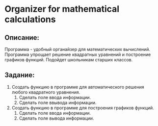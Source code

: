 # Organizer for mathematical calculations
## Описание:
Программа - удобный органайзер для математических вычислений.
Программа упрощает решение квадратных уравнений и построение графиков функций.
Подойдет школьникам старших классов.
## Задание:
1. Создать функцию в программе для автоматического решения любого квадратного уравнения.
   1. Сделать поле ввода информации.
   2. Сделать поле ввывода информации.
2. Создать функцию в программе для построения графиков функций.
   1. Сделать поле ввода информации.
   2. Сделать поле вывода информации.

